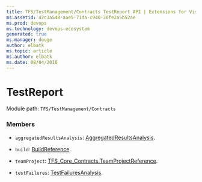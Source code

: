 ```yaml
---
title: TFS/TestManagement/Contracts TestReport API | Extensions for Visual Studio Team Services
ms.assetid: 42c3a548-aae5-71da-c940-20fe2a5b52ae
ms.prod: devops
ms.technology: devops-ecosystem
generated: true
ms.manager: douge
author: elbatk
ms.topic: article
ms.author: elbatk
ms.date: 08/04/2016
---
```


# TestReport

Module path: `TFS/TestManagement/Contracts`


### Members

* `aggregatedResultsAnalysis`: [AggregatedResultsAnalysis](../../../TFS/TestManagement/Contracts/AggregatedResultsAnalysis.md). 

* `build`: [BuildReference](../../../TFS/TestManagement/Contracts/BuildReference.md). 

* `teamProject`: [TFS_Core_Contracts.TeamProjectReference](../../../TFS/Core/Contracts/TeamProjectReference.md). 

* `testFailures`: [TestFailuresAnalysis](../../../TFS/TestManagement/Contracts/TestFailuresAnalysis.md). 

